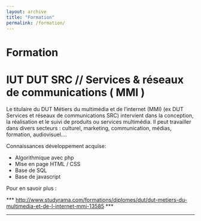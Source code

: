 ```yaml
---
layout: archive
title: "Formation"
permalink: /formation/
---
```


# Formation

# IUT DUT SRC // Services & réseaux de communications ( MMI )

Le titulaire du DUT Métiers du multimédia et de l’internet (MMI) (ex DUT Services et réseaux de communications SRC) intervient dans la conception, la réalisation et le suivi de produits ou services multimédia. Il peut travailler dans divers secteurs : culturel, marketing, communication, médias, formation, audiovisuel…. 

Connaissances développement acquise: 
* Algorithmique avec php
* Mise en page HTML / CSS
* Base de SQL
* Base de javascript

Pour en savoir plus : 

*** http://www.studyrama.com/formations/diplomes/dut/dut-metiers-du-multimedia-et-de-l-internet-mmi-13585 ***
*************************************************************************************************************

